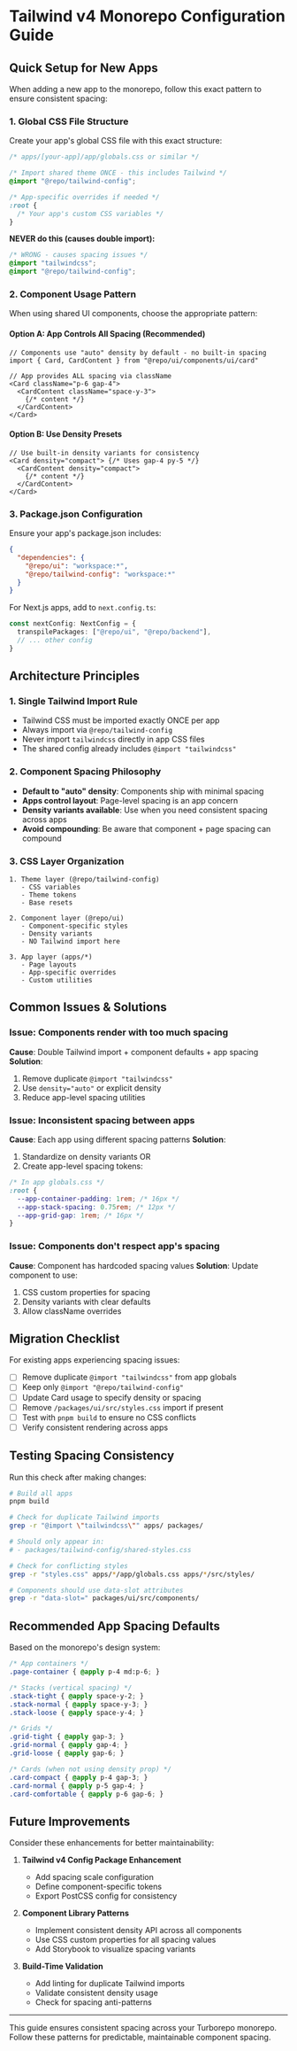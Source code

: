 # Tailwind v4 Monorepo Configuration Guide

## Quick Setup for New Apps

When adding a new app to the monorepo, follow this exact pattern to ensure consistent spacing:

### 1. Global CSS File Structure

Create your app's global CSS file with this exact structure:

```css
/* apps/[your-app]/app/globals.css or similar */

/* Import shared theme ONCE - this includes Tailwind */
@import "@repo/tailwind-config";

/* App-specific overrides if needed */
:root {
  /* Your app's custom CSS variables */
}
```

**NEVER do this (causes double import):**
```css
/* WRONG - causes spacing issues */
@import "tailwindcss";
@import "@repo/tailwind-config"; 
```

### 2. Component Usage Pattern

When using shared UI components, choose the appropriate pattern:

#### Option A: App Controls All Spacing (Recommended)
```tsx
// Components use "auto" density by default - no built-in spacing
import { Card, CardContent } from "@repo/ui/components/ui/card"

// App provides ALL spacing via className
<Card className="p-6 gap-4">
  <CardContent className="space-y-3">
    {/* content */}
  </CardContent>
</Card>
```

#### Option B: Use Density Presets
```tsx
// Use built-in density variants for consistency
<Card density="compact"> {/* Uses gap-4 py-5 */}
  <CardContent density="compact">
    {/* content */}
  </CardContent>
</Card>
```

### 3. Package.json Configuration

Ensure your app's package.json includes:

```json
{
  "dependencies": {
    "@repo/ui": "workspace:*",
    "@repo/tailwind-config": "workspace:*"
  }
}
```

For Next.js apps, add to `next.config.ts`:
```ts
const nextConfig: NextConfig = {
  transpilePackages: ["@repo/ui", "@repo/backend"],
  // ... other config
}
```

## Architecture Principles

### 1. Single Tailwind Import Rule
- Tailwind CSS must be imported exactly ONCE per app
- Always import via `@repo/tailwind-config` 
- Never import `tailwindcss` directly in app CSS files
- The shared config already includes `@import "tailwindcss"`

### 2. Component Spacing Philosophy
- **Default to "auto" density**: Components ship with minimal spacing
- **Apps control layout**: Page-level spacing is an app concern
- **Density variants available**: Use when you need consistent spacing across apps
- **Avoid compounding**: Be aware that component + page spacing can compound

### 3. CSS Layer Organization
```
1. Theme layer (@repo/tailwind-config)
   - CSS variables
   - Theme tokens
   - Base resets

2. Component layer (@repo/ui)
   - Component-specific styles
   - Density variants
   - NO Tailwind import here

3. App layer (apps/*)
   - Page layouts
   - App-specific overrides
   - Custom utilities
```

## Common Issues & Solutions

### Issue: Components render with too much spacing
**Cause**: Double Tailwind import + component defaults + app spacing
**Solution**: 
1. Remove duplicate `@import "tailwindcss"` 
2. Use `density="auto"` or explicit density
3. Reduce app-level spacing utilities

### Issue: Inconsistent spacing between apps
**Cause**: Each app using different spacing patterns
**Solution**: 
1. Standardize on density variants OR
2. Create app-level spacing tokens:
```css
/* In app globals.css */
:root {
  --app-container-padding: 1rem; /* 16px */
  --app-stack-spacing: 0.75rem; /* 12px */
  --app-grid-gap: 1rem; /* 16px */
}
```

### Issue: Components don't respect app's spacing
**Cause**: Component has hardcoded spacing values
**Solution**: Update component to use:
1. CSS custom properties for spacing
2. Density variants with clear defaults
3. Allow className overrides

## Migration Checklist

For existing apps experiencing spacing issues:

- [ ] Remove duplicate `@import "tailwindcss"` from app globals
- [ ] Keep only `@import "@repo/tailwind-config"`
- [ ] Update Card usage to specify density or spacing
- [ ] Remove `/packages/ui/src/styles.css` import if present
- [ ] Test with `pnpm build` to ensure no CSS conflicts
- [ ] Verify consistent rendering across apps

## Testing Spacing Consistency

Run this check after making changes:

```bash
# Build all apps
pnpm build

# Check for duplicate Tailwind imports
grep -r "@import \"tailwindcss\"" apps/ packages/

# Should only appear in:
# - packages/tailwind-config/shared-styles.css

# Check for conflicting styles
grep -r "styles.css" apps/*/app/globals.css apps/*/src/styles/

# Components should use data-slot attributes
grep -r "data-slot=" packages/ui/src/components/
```

## Recommended App Spacing Defaults

Based on the monorepo's design system:

```css
/* App containers */
.page-container { @apply p-4 md:p-6; }

/* Stacks (vertical spacing) */
.stack-tight { @apply space-y-2; }
.stack-normal { @apply space-y-3; }
.stack-loose { @apply space-y-4; }

/* Grids */
.grid-tight { @apply gap-3; }
.grid-normal { @apply gap-4; }
.grid-loose { @apply gap-6; }

/* Cards (when not using density prop) */
.card-compact { @apply p-4 gap-3; }
.card-normal { @apply p-5 gap-4; }
.card-comfortable { @apply p-6 gap-6; }
```

## Future Improvements

Consider these enhancements for better maintainability:

1. **Tailwind v4 Config Package Enhancement**
   - Add spacing scale configuration
   - Define component-specific tokens
   - Export PostCSS config for consistency

2. **Component Library Patterns**
   - Implement consistent density API across all components
   - Use CSS custom properties for all spacing values
   - Add Storybook to visualize spacing variants

3. **Build-Time Validation**
   - Add linting for duplicate Tailwind imports
   - Validate consistent density usage
   - Check for spacing anti-patterns

---

This guide ensures consistent spacing across your Turborepo monorepo. Follow these patterns for predictable, maintainable component spacing.

